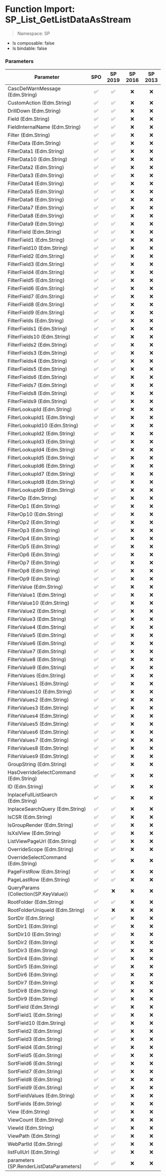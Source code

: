 # Function Import: SP_List_GetListDataAsStream

> Namespace: SP

- Is composable: false
- Is bindable: false

### Parameters

Parameter | SPO | SP 2019 | SP 2016 | SP 2013
----------|:---:|:-------:|:-------:|:-------:
CascDelWarnMessage (Edm.String) | ✅ | ✅ | ❌ | ❌
CustomAction (Edm.String) | ✅ | ✅ | ❌ | ❌
DrillDown (Edm.String) | ✅ | ✅ | ❌ | ❌
Field (Edm.String) | ✅ | ✅ | ❌ | ❌
FieldInternalName (Edm.String) | ✅ | ✅ | ❌ | ❌
Filter (Edm.String) | ✅ | ✅ | ❌ | ❌
FilterData (Edm.String) | ✅ | ✅ | ❌ | ❌
FilterData1 (Edm.String) | ✅ | ✅ | ❌ | ❌
FilterData10 (Edm.String) | ✅ | ✅ | ❌ | ❌
FilterData2 (Edm.String) | ✅ | ✅ | ❌ | ❌
FilterData3 (Edm.String) | ✅ | ✅ | ❌ | ❌
FilterData4 (Edm.String) | ✅ | ✅ | ❌ | ❌
FilterData5 (Edm.String) | ✅ | ✅ | ❌ | ❌
FilterData6 (Edm.String) | ✅ | ✅ | ❌ | ❌
FilterData7 (Edm.String) | ✅ | ✅ | ❌ | ❌
FilterData8 (Edm.String) | ✅ | ✅ | ❌ | ❌
FilterData9 (Edm.String) | ✅ | ✅ | ❌ | ❌
FilterField (Edm.String) | ✅ | ✅ | ❌ | ❌
FilterField1 (Edm.String) | ✅ | ✅ | ❌ | ❌
FilterField10 (Edm.String) | ✅ | ✅ | ❌ | ❌
FilterField2 (Edm.String) | ✅ | ✅ | ❌ | ❌
FilterField3 (Edm.String) | ✅ | ✅ | ❌ | ❌
FilterField4 (Edm.String) | ✅ | ✅ | ❌ | ❌
FilterField5 (Edm.String) | ✅ | ✅ | ❌ | ❌
FilterField6 (Edm.String) | ✅ | ✅ | ❌ | ❌
FilterField7 (Edm.String) | ✅ | ✅ | ❌ | ❌
FilterField8 (Edm.String) | ✅ | ✅ | ❌ | ❌
FilterField9 (Edm.String) | ✅ | ✅ | ❌ | ❌
FilterFields (Edm.String) | ✅ | ✅ | ❌ | ❌
FilterFields1 (Edm.String) | ✅ | ✅ | ❌ | ❌
FilterFields10 (Edm.String) | ✅ | ✅ | ❌ | ❌
FilterFields2 (Edm.String) | ✅ | ✅ | ❌ | ❌
FilterFields3 (Edm.String) | ✅ | ✅ | ❌ | ❌
FilterFields4 (Edm.String) | ✅ | ✅ | ❌ | ❌
FilterFields5 (Edm.String) | ✅ | ✅ | ❌ | ❌
FilterFields6 (Edm.String) | ✅ | ✅ | ❌ | ❌
FilterFields7 (Edm.String) | ✅ | ✅ | ❌ | ❌
FilterFields8 (Edm.String) | ✅ | ✅ | ❌ | ❌
FilterFields9 (Edm.String) | ✅ | ✅ | ❌ | ❌
FilterLookupId (Edm.String) | ✅ | ✅ | ❌ | ❌
FilterLookupId1 (Edm.String) | ✅ | ✅ | ❌ | ❌
FilterLookupId10 (Edm.String) | ✅ | ✅ | ❌ | ❌
FilterLookupId2 (Edm.String) | ✅ | ✅ | ❌ | ❌
FilterLookupId3 (Edm.String) | ✅ | ✅ | ❌ | ❌
FilterLookupId4 (Edm.String) | ✅ | ✅ | ❌ | ❌
FilterLookupId5 (Edm.String) | ✅ | ✅ | ❌ | ❌
FilterLookupId6 (Edm.String) | ✅ | ✅ | ❌ | ❌
FilterLookupId7 (Edm.String) | ✅ | ✅ | ❌ | ❌
FilterLookupId8 (Edm.String) | ✅ | ✅ | ❌ | ❌
FilterLookupId9 (Edm.String) | ✅ | ✅ | ❌ | ❌
FilterOp (Edm.String) | ✅ | ✅ | ❌ | ❌
FilterOp1 (Edm.String) | ✅ | ✅ | ❌ | ❌
FilterOp10 (Edm.String) | ✅ | ✅ | ❌ | ❌
FilterOp2 (Edm.String) | ✅ | ✅ | ❌ | ❌
FilterOp3 (Edm.String) | ✅ | ✅ | ❌ | ❌
FilterOp4 (Edm.String) | ✅ | ✅ | ❌ | ❌
FilterOp5 (Edm.String) | ✅ | ✅ | ❌ | ❌
FilterOp6 (Edm.String) | ✅ | ✅ | ❌ | ❌
FilterOp7 (Edm.String) | ✅ | ✅ | ❌ | ❌
FilterOp8 (Edm.String) | ✅ | ✅ | ❌ | ❌
FilterOp9 (Edm.String) | ✅ | ✅ | ❌ | ❌
FilterValue (Edm.String) | ✅ | ✅ | ❌ | ❌
FilterValue1 (Edm.String) | ✅ | ✅ | ❌ | ❌
FilterValue10 (Edm.String) | ✅ | ✅ | ❌ | ❌
FilterValue2 (Edm.String) | ✅ | ✅ | ❌ | ❌
FilterValue3 (Edm.String) | ✅ | ✅ | ❌ | ❌
FilterValue4 (Edm.String) | ✅ | ✅ | ❌ | ❌
FilterValue5 (Edm.String) | ✅ | ✅ | ❌ | ❌
FilterValue6 (Edm.String) | ✅ | ✅ | ❌ | ❌
FilterValue7 (Edm.String) | ✅ | ✅ | ❌ | ❌
FilterValue8 (Edm.String) | ✅ | ✅ | ❌ | ❌
FilterValue9 (Edm.String) | ✅ | ✅ | ❌ | ❌
FilterValues (Edm.String) | ✅ | ✅ | ❌ | ❌
FilterValues1 (Edm.String) | ✅ | ✅ | ❌ | ❌
FilterValues10 (Edm.String) | ✅ | ✅ | ❌ | ❌
FilterValues2 (Edm.String) | ✅ | ✅ | ❌ | ❌
FilterValues3 (Edm.String) | ✅ | ✅ | ❌ | ❌
FilterValues4 (Edm.String) | ✅ | ✅ | ❌ | ❌
FilterValues5 (Edm.String) | ✅ | ✅ | ❌ | ❌
FilterValues6 (Edm.String) | ✅ | ✅ | ❌ | ❌
FilterValues7 (Edm.String) | ✅ | ✅ | ❌ | ❌
FilterValues8 (Edm.String) | ✅ | ✅ | ❌ | ❌
FilterValues9 (Edm.String) | ✅ | ✅ | ❌ | ❌
GroupString (Edm.String) | ✅ | ✅ | ❌ | ❌
HasOverrideSelectCommand (Edm.String) | ✅ | ✅ | ❌ | ❌
ID (Edm.String) | ✅ | ✅ | ❌ | ❌
InplaceFullListSearch (Edm.String) | ✅ | ✅ | ❌ | ❌
InplaceSearchQuery (Edm.String) | ✅ | ✅ | ❌ | ❌
IsCSR (Edm.String) | ✅ | ✅ | ❌ | ❌
IsGroupRender (Edm.String) | ✅ | ✅ | ❌ | ❌
IsXslView (Edm.String) | ✅ | ✅ | ❌ | ❌
ListViewPageUrl (Edm.String) | ✅ | ✅ | ❌ | ❌
OverrideScope (Edm.String) | ✅ | ✅ | ❌ | ❌
OverrideSelectCommand (Edm.String) | ✅ | ✅ | ❌ | ❌
PageFirstRow (Edm.String) | ✅ | ✅ | ❌ | ❌
PageLastRow (Edm.String) | ✅ | ✅ | ❌ | ❌
QueryParams (Collection(SP.KeyValue)) | ✅ | ❌ | ❌ | ❌
RootFolder (Edm.String) | ✅ | ✅ | ❌ | ❌
RootFolderUniqueId (Edm.String) | ✅ | ❌ | ❌ | ❌
SortDir (Edm.String) | ✅ | ✅ | ❌ | ❌
SortDir1 (Edm.String) | ✅ | ✅ | ❌ | ❌
SortDir10 (Edm.String) | ✅ | ✅ | ❌ | ❌
SortDir2 (Edm.String) | ✅ | ✅ | ❌ | ❌
SortDir3 (Edm.String) | ✅ | ✅ | ❌ | ❌
SortDir4 (Edm.String) | ✅ | ✅ | ❌ | ❌
SortDir5 (Edm.String) | ✅ | ✅ | ❌ | ❌
SortDir6 (Edm.String) | ✅ | ✅ | ❌ | ❌
SortDir7 (Edm.String) | ✅ | ✅ | ❌ | ❌
SortDir8 (Edm.String) | ✅ | ✅ | ❌ | ❌
SortDir9 (Edm.String) | ✅ | ✅ | ❌ | ❌
SortField (Edm.String) | ✅ | ✅ | ❌ | ❌
SortField1 (Edm.String) | ✅ | ✅ | ❌ | ❌
SortField10 (Edm.String) | ✅ | ✅ | ❌ | ❌
SortField2 (Edm.String) | ✅ | ✅ | ❌ | ❌
SortField3 (Edm.String) | ✅ | ✅ | ❌ | ❌
SortField4 (Edm.String) | ✅ | ✅ | ❌ | ❌
SortField5 (Edm.String) | ✅ | ✅ | ❌ | ❌
SortField6 (Edm.String) | ✅ | ✅ | ❌ | ❌
SortField7 (Edm.String) | ✅ | ✅ | ❌ | ❌
SortField8 (Edm.String) | ✅ | ✅ | ❌ | ❌
SortField9 (Edm.String) | ✅ | ✅ | ❌ | ❌
SortFieldValues (Edm.String) | ✅ | ✅ | ❌ | ❌
SortFields (Edm.String) | ✅ | ✅ | ❌ | ❌
View (Edm.String) | ✅ | ✅ | ❌ | ❌
ViewCount (Edm.String) | ✅ | ✅ | ❌ | ❌
ViewId (Edm.String) | ✅ | ✅ | ❌ | ❌
ViewPath (Edm.String) | ✅ | ✅ | ❌ | ❌
WebPartId (Edm.String) | ✅ | ✅ | ❌ | ❌
listFullUrl (Edm.String) | ✅ | ✅ | ❌ | ❌
parameters (SP.RenderListDataParameters) | ✅ | ✅ | ❌ | ❌